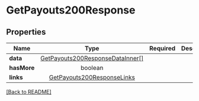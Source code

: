 # GetPayouts200Response



## Properties

| Name | Type | Required | Description | Examples |
|------------|:-------------:|:-------------:|-------------|:-------------:|
| **data** |[GetPayouts200ResponseDataInner[]](GetPayouts200ResponseDataInner.md) |  |  | | |
| **hasMore** |boolean |  |  | | |
| **links** |[GetPayouts200ResponseLinks](GetPayouts200ResponseLinks.md) |  |  | | |



[[Back to README]](../../README.md)